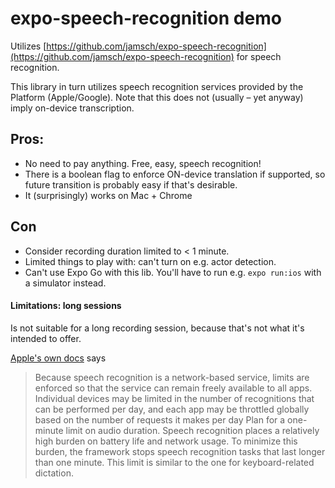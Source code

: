 # expo-speech-recognition demo

Utilizes [https://github.com/jamsch/expo-speech-recognition](https://github.com/jamsch/expo-speech-recognition) for speech recognition.

This library in turn utilizes speech recognition services provided by the Platform (Apple/Google). Note that this does not (usually – yet anyway) imply on-device transcription. 

## Pros:
- No need to pay anything. Free, easy, speech recognition! 
- There is a boolean flag to enforce ON-device translation if supported, so future transition is probably easy if that's desirable.
- It (surprisingly) works on Mac + Chrome

## Con
- Consider recording duration limited to < 1 minute.
- Limited things to play with: can't turn on e.g. actor detection.
- Can't use Expo Go with this lib. You'll have to run e.g. `expo run:ios` with a simulator instead.

#### Limitations: long sessions

Is not suitable for a long recording session, because that's not what it's intended to offer.

[Apple's own docs](https://developer.apple.com/documentation/speech/sfspeechrecognizer) says 
> Because speech recognition is a network-based service, limits are enforced so that the service can remain freely available to all apps. Individual devices may be limited in the number of recognitions that can be performed per day, and each app may be throttled globally based on the number of requests it makes per day
> Plan for a one-minute limit on audio duration. Speech recognition places a relatively high burden on battery life and network usage. To minimize this burden, the framework stops speech recognition tasks that last longer than one minute. This limit is similar to the one for keyboard-related dictation.

